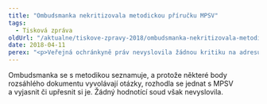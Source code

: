 ```yaml
---
title: "Ombudsmanka nekritizovala metodickou příručku MPSV"
tags:
  - Tisková zpráva
oldUrl: "/aktualne/tiskove-zpravy-2018/ombudsmanka-nekritizovala-metodickou-prirucku-mpsv"
date: 2018-04-11
perex: "<p>Veřejná ochránkyně práv nevyslovila žádnou kritiku na adresu metodické příručky MPSV pro kurátory pro děti a mládež, jak nepravdivě uvedl v titulku zprávy 9. dubna server idnes.cz.</p>"
---
```


<!-- imported from the old website -->

<p>Ombudsmanka se s metodikou seznamuje, a protože některé body rozsáhlého dokumentu vyvolávají otázky, rozhodla se jednat s MPSV a vyjasnit či upřesnit si je. Žádný hodnotící soud však nevyslovila.</p>
